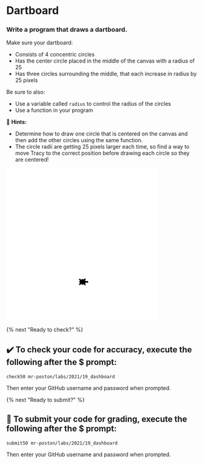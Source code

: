 # Dartboard
### Write a program that draws a dartboard.
Make sure your dartboard:
* Consists of 4 concentric circles
* Has the center circle placed in the middle of the canvas with a radius of 25
* Has three circles surrounding the middle, that each increase in radius by 25 pixels

Be sure to also:
* Use a variable called `radius` to control the radius of the circles
* Use a function in your program

:turtle: **Hints:**
* Determine how to draw one circle that is centered on the canvas and then add the other circles using the same function.
* The circle radii are getting 25 pixels larger each time, so find a way to move Tracy to the correct position before drawing each circle so they are centered!

![##Ending World](end_world.png)

{% next "Ready to check?" %}

## :heavy_check_mark: To check your code for accuracy, execute the following after the $ prompt:
```
check50 mr-poston/labs/2021/19_dashboard
```
Then enter your GitHub username and password when prompted.

{% next "Ready to submit?" %}

## :memo: To submit your code for grading, execute the following after the $ prompt:
```
submit50 mr-poston/labs/2021/19_dashboard
```
Then enter your GitHub username and password when prompted.

